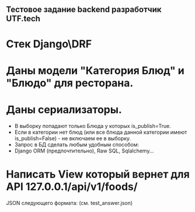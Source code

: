 ## Тестовое задание backend разработчик UTF.tech
# Стек Django\DRF
# Даны модели "Категория Блюд" и "Блюдо" для ресторана.
# Даны сериализаторы.
- В выборку попадают только Блюда у которых is_publish=True.
- Если в категории нет блюд (или все блюда данной категории имеют is_publish=False) - не включаем ее в выборку.
- Запрос в БД сделать любым удобным способом:
- Django ORM (предпочтительно), Raw SQL, Sqlalchemy…

# Написать View который вернет для API 127.0.0.1/api/v1/foods/

JSON следующего формата: (см. test_answer.json)
